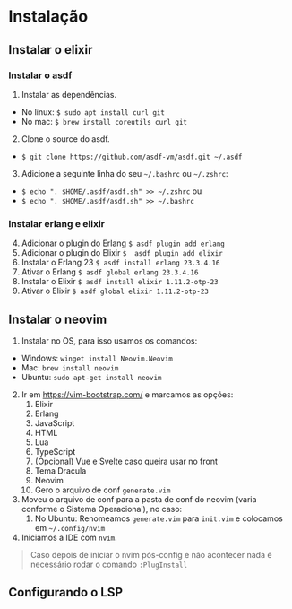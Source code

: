 # Instalação

## Instalar o elixir

### Instalar o asdf
1. Instalar as dependências.
  - No linux: `$ sudo apt install curl git`
  - No mac: `$ brew install coreutils curl git` 
2. Clone o source do asdf. 
  - `$ git clone https://github.com/asdf-vm/asdf.git ~/.asdf`
3. Adicione a seguinte linha do seu `~/.bashrc` ou `~/.zshrc`: 
  - `$ echo ". $HOME/.asdf/asdf.sh" >> ~/.zshrc` ou
  - `$ echo ". $HOME/.asdf/asdf.sh" >> ~/.bashrc`

### Instalar erlang e elixir
4. Adicionar o plugin do Erlang `$ asdf plugin add erlang`
5. Adicionar o plugin do Elixir `$  asdf plugin add elixir`
6. Instalar o Erlang 23 `$ asdf install erlang 23.3.4.16`
7. Ativar o Erlang `$ asdf global erlang 23.3.4.16`
8. Instalar o Elixir `$ asdf install elixir 1.11.2-otp-23`
9. Ativar o Elixir `$ asdf global elixir 1.11.2-otp-23`

## Instalar o neovim

1. Instalar no OS, para isso usamos os comandos:
 - Windows: `winget install Neovim.Neovim`
 - Mac: `brew install neovim`
 - Ubuntu: `sudo apt-get install neovim`
2. Ir em https://vim-bootstrap.com/ e marcamos as opções:
   1. Elixir
   2. Erlang
   3. JavaScript
   4. HTML
   5. Lua
   6. TypeScript
   7. (Opcional) Vue e Svelte caso queira usar no front
   8. Tema Dracula
   9. Neovim
   10. Gero o arquivo de conf `generate.vim`
3. Moveu o arquivo de conf para a pasta de conf do neovim (varia conforme o Sistema Operacional), no caso:
   1. No Ubuntu: Renomeamos `generate.vim` para `init.vim` e colocamos em `~/.config/nvim`
4. Iniciamos a IDE com `nvim`.

> Caso depois de iniciar o nvim pós-config e não acontecer nada é necessário rodar o comando `:PlugInstall`

## Configurando o LSP

